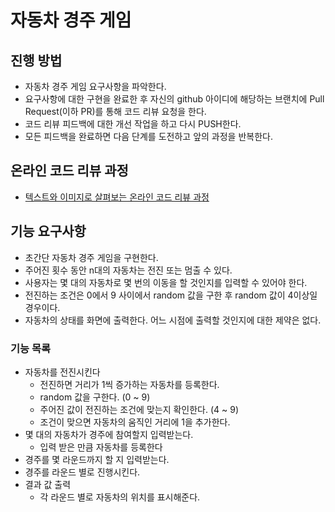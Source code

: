 # 자동차 경주 게임
## 진행 방법
* 자동차 경주 게임 요구사항을 파악한다.
* 요구사항에 대한 구현을 완료한 후 자신의 github 아이디에 해당하는 브랜치에 Pull Request(이하 PR)를 통해 코드 리뷰 요청을 한다.
* 코드 리뷰 피드백에 대한 개선 작업을 하고 다시 PUSH한다.
* 모든 피드백을 완료하면 다음 단계를 도전하고 앞의 과정을 반복한다.

## 온라인 코드 리뷰 과정
* [텍스트와 이미지로 살펴보는 온라인 코드 리뷰 과정](https://github.com/next-step/nextstep-docs/tree/master/codereview)

## 기능 요구사항
- 초간단 자동차 경주 게임을 구현한다.
- 주어진 횟수 동안 n대의 자동차는 전진 또는 멈출 수 있다.
- 사용자는 몇 대의 자동차로 몇 번의 이동을 할 것인지를 입력할 수 있어야 한다.
- 전진하는 조건은 0에서 9 사이에서 random 값을 구한 후 random 값이 4이상일 경우이다.
- 자동차의 상태를 화면에 출력한다. 어느 시점에 출력할 것인지에 대한 제약은 없다.

### 기능 목록
- 자동차를 전진시킨다
    - 전진하면 거리가 1씩 증가하는 자동차를 등록한다.
    - random 값을 구한다. (0 ~ 9)
    - 주어진 값이 전진하는 조건에 맞는지 확인한다. (4 ~ 9)
    - 조건이 맞으면 자동차의 움직인 거리에 1을 추가한다.
- 몇 대의 자동차가 경주에 참여할지 입력받는다.
    - 입력 받은 만큼 자동차를 등록한다
- 경주를 몇 라운드까지 할 지 입력받는다.
- 경주를 라운드 별로 진행시킨다.
- 결과 값 출력
    - 각 라운드 별로 자동차의 위치를 표시해준다.